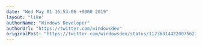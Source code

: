 ```yaml
---
date: "Wed May 01 16:53:06 +0000 2019"
layout: "like"
authorName: "Windows Developer"
authorUrl: "https://twitter.com/windowsdev"
originalPost: "https://twitter.com/windowsdev/status/1123631442200756230"
---
```

